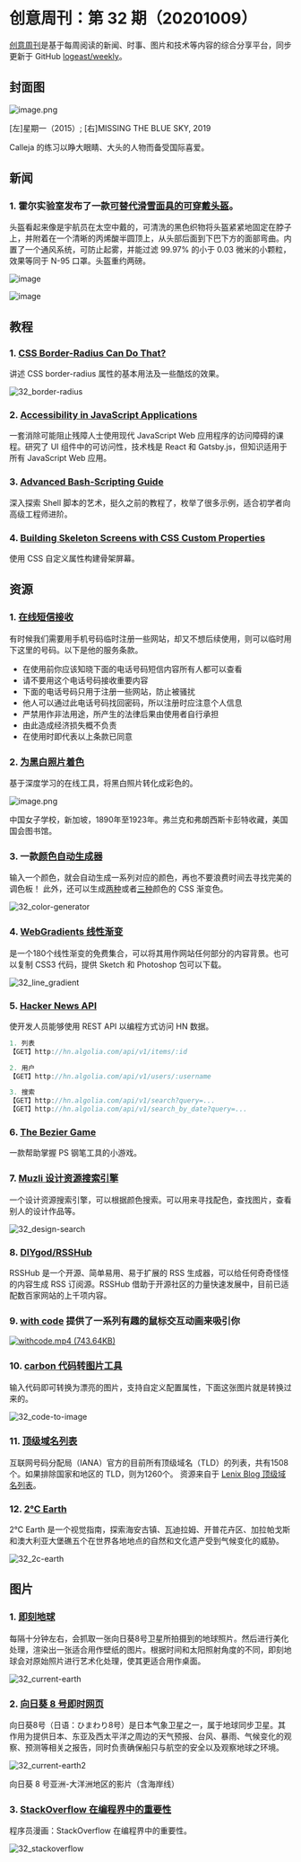 # 创意周刊：第 32 期（20201009）

[创意周刊](https://www.yuque.com/u86464/weekly)是基于每周阅读的新闻、时事、图片和技术等内容的综合分享平台，同步更新于 GitHub [logeast/weekly](https://github.com/logeast/weekly)。

## 封面图
![image.png](../../images/2020/32_banner.png)

[左]星期一（2015）; [右]MISSING THE BLUE SKY, 2019

Calleja 的练习以睁大眼睛、大头的人物而备受国际喜爱。

## 新闻

### 1. 霍尔实验室发布了一款[可替代滑雪面具的可穿戴头盔](https://www.fastcompany.com/90559694/hate-masks-try-this-space-age-helmet-instead)。

头盔看起来像是宇航员在太空中戴的，可清洗的黑色织物将头盔紧紧地固定在脖子上，并附着在一个清晰的丙烯酸半圆顶上，从头部后面到下巴下方的面部弯曲。内置了一个通风系统，可防止起雾，并能过滤 99.97% 的小于 0.03 微米的小颗粒，效果等同于 N-95 口罩。头盔重约两磅。

![image](../../images/2020/32_mask.png)

![image](../../images/2020/32_mask2.png)

## 教程

### 1. [CSS Border-Radius Can Do That?](https://medium.com/9elements/css-border-radius-can-do-that-d46df1d013ae)

讲述 CSS border-radius 属性的基本用法及一些酷炫的效果。

![32_border-radius](../../images/2020/32_border-radius.png)

### 2. [Accessibility in JavaScript Applications](https://frontendmasters.com/courses/javascript-accessibility/?utm_source=css-tricks&utm_medium=website&utm_campaign=css-tricks-tags-sidebar)

一套消除可能阻止残障人士使用现代 JavaScript Web 应用程序的访问障碍的课程。研究了 UI 组件中的可访问性，技术栈是 React 和 Gatsby.js，但知识适用于所有 JavaScript Web 应用。

### 3. [Advanced Bash-Scripting Guide](https://tldp.org/LDP/abs/html/index.html)

深入探索 Shell 脚本的艺术，挺久之前的教程了，枚举了很多示例，适合初学者向高级工程师进阶。

### 4. [Building Skeleton Screens with CSS Custom Properties](https://css-tricks.com/building-skeleton-screens-css-custom-properties/)

使用 CSS 自定义属性构建骨架屏幕。

## 资源

### 1. [在线短信接收](https://www.materialtools.com/)

有时候我们需要用手机号码临时注册一些网站，却又不想后续使用，则可以临时用下这里的号码。以下是他的服务条款。

- 在使用前你应该知晓下面的电话号码短信内容所有人都可以查看
- 请不要用这个电话号码接收重要内容
- 下面的电话号码只用于注册一些网站，防止被骚扰
- 他人可以通过此电话号码找回密码，所以注册时应注意个人信息
- 严禁用作非法用途，所产生的法律后果由使用者自行承担
- 由此造成经济损失概不负责
- 在使用时即代表以上条款已同意

### 2. [为黑白照片着色](https://colourise.sg/)

基于深度学习的在线工具，将黑白照片转化成彩色的。

![image.png](../../images/2020/32_dark-image.png)

中国女子学校，新加坡，1890年至1923年。弗兰克和弗朗西斯卡彭特收藏，美国国会图书馆。

### 3. 一款[颜色自动生成器](https://mycolor.space/)

输入一个颜色，就会自动生成一系列对应的颜色，再也不要浪费时间去寻找完美的调色板！
此外，还可以生成[两种](https://mycolor.space/gradient)或者[三种](https://mycolor.space/gradient3)颜色的 CSS 渐变色。

![32_color-generator](../../images/2020/32_color-generator.png)

### 4. [WebGradients 线性渐变](https://webgradients.com/)

是一个180个线性渐变的免费集合，可以将其用作网站任何部分的内容背景。也可以复制 CSS3 代码，提供 Sketch 和 Photoshop 包可以下载。

![32_line_gradient](../../images/2020/32_line_gradient.png)

### 5. [Hacker News API](https://hn.algolia.com/api)

使开发人员能够使用 REST API 以编程方式访问 HN 数据。

```javascript
1. 列表
【GET】http://hn.algolia.com/api/v1/items/:id

2. 用户
【GET】http://hn.algolia.com/api/v1/users/:username

3. 搜索
【GET】http://hn.algolia.com/api/v1/search?query=...
【GET】http://hn.algolia.com/api/v1/search_by_date?query=...
```
### 6. [The Bezier Game](https://bezier.method.ac/)

一款帮助掌握 PS 钢笔工具的小游戏。

### 7. [Muzli 设计资源搜索引擎](https://search.muz.li/)

一个设计资源搜索引擎，可以根据颜色搜索。可以用来寻找配色，查找图片，查看别人的设计作品等。

![32_design-search](../../images/2020/32_design-search.png)

### 8. [DIYgod/RSSHub](https://github.com/DIYgod/RSSHub)

RSSHub 是一个开源、简单易用、易于扩展的 RSS 生成器，可以给任何奇奇怪怪的内容生成 RSS 订阅源。RSSHub 借助于开源社区的力量快速发展中，目前已适配数百家网站的上千项内容。

### 9. [with code](https://withcode.cmiscm.com/#metaballs) 提供了一系列有趣的鼠标交互动画来吸引你

[![withcode.mp4 (743.64KB)](https://gw.alipayobjects.com/mdn/prod_resou/afts/img/A*NNs6TKOR3isAAAAAAAAAAABkARQnAQ)]()

### 10. [carbon 代码转图片工具](https://carbon.now.sh/)

输入代码即可转换为漂亮的图片，支持自定义配置属性，下面这张图片就是转换过来的。

![32_code-to-image](../../images/2020/32_code-to-image.png)

### 11. [顶级域名列表](http://data.iana.org/TLD/tlds-alpha-by-domain.txt)

互联网号码分配局（IANA）官方的目前所有顶级域名（TLD）的列表，共有1508个。如果排除国家和地区的 TLD，则为1260个。
资源来自于 [Lenix Blog 顶级域名列表](https://blog.p2hp.com/)。

### 12. [2℃ Earth](https://www.2-c.earth/information)

2℃ Earth 是一个视觉指南，探索海安古镇、瓦迪拉姆、开普花卉区、加拉帕戈斯和澳大利亚大堡礁五个在世界各地地点的自然和文化遗产受到气候变化的威胁。

![32_2c-earth](../../images/2020/32_2c-earth.png)

## 图片

### 1. [即刻地球](https://eoikoe.com/monitore)

每隔十分钟左右，会抓取一张向日葵8号卫星所拍摄到的地球照片。然后进行美化处理，渲染出一张适合用作壁纸的图片。根据时间和太阳照射角度的不同，即刻地球会对原始照片进行艺术化处理，使其更适合用作桌面。

![32_current-earth](../../images/2020/32_current-earth.png)

### 2. [向日葵 8 号即时网页](https://himawari8.nict.go.jp/)

向日葵8号（日语：ひまわり8号）是日本气象卫星之一，属于地球同步卫星。其作用为提供日本、东亚及西太平洋之周边的天气预报、台风、暴雨、气候变化的观察、预测等相关之报告，同时负责确保船只与航空的安全以及观察地球之环境。

![32_current-earth2](../../images/2020/32_current-earth2.gif)

向日葵 8 号亚洲-大洋洲地区的影片（含海岸线）

### 3. [StackOverflow 在编程界中的重要性](https://www.techug.com/post/stackoverflows-importance-in-the-programming-world.html)

程序员漫画：﻿StackOverflow 在编程界中的重要性。

![32_stackoverflow](../../images/2020/32_stackoverflow.png)
